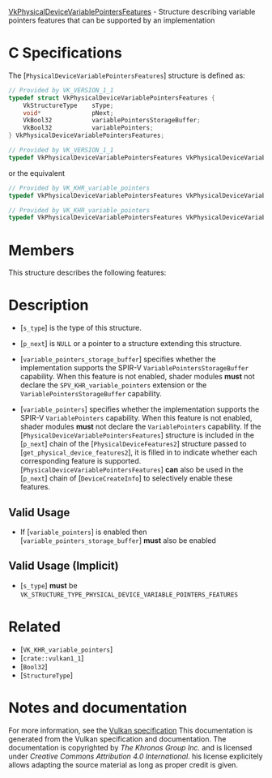 [VkPhysicalDeviceVariablePointersFeatures](https://www.khronos.org/registry/vulkan/specs/1.3-extensions/man/html/VkPhysicalDeviceVariablePointersFeatures.html) - Structure describing variable pointers features that can be supported by an implementation

# C Specifications
The [`PhysicalDeviceVariablePointersFeatures`] structure is defined as:
```c
// Provided by VK_VERSION_1_1
typedef struct VkPhysicalDeviceVariablePointersFeatures {
    VkStructureType    sType;
    void*              pNext;
    VkBool32           variablePointersStorageBuffer;
    VkBool32           variablePointers;
} VkPhysicalDeviceVariablePointersFeatures;
```

```c
// Provided by VK_VERSION_1_1
typedef VkPhysicalDeviceVariablePointersFeatures VkPhysicalDeviceVariablePointerFeatures;
```
or the equivalent
```c
// Provided by VK_KHR_variable_pointers
typedef VkPhysicalDeviceVariablePointersFeatures VkPhysicalDeviceVariablePointersFeaturesKHR;
```

```c
// Provided by VK_KHR_variable_pointers
typedef VkPhysicalDeviceVariablePointersFeatures VkPhysicalDeviceVariablePointerFeaturesKHR;
```

# Members
This structure describes the following features:

# Description
- [`s_type`] is the type of this structure.
- [`p_next`] is `NULL` or a pointer to a structure extending this structure.

- [`variable_pointers_storage_buffer`] specifies whether the implementation supports the SPIR-V `VariablePointersStorageBuffer` capability. When this feature is not enabled, shader modules  **must**  not declare the `SPV_KHR_variable_pointers` extension or the `VariablePointersStorageBuffer` capability.
- [`variable_pointers`] specifies whether the implementation supports the SPIR-V `VariablePointers` capability. When this feature is not enabled, shader modules  **must**  not declare the `VariablePointers` capability.
If the [`PhysicalDeviceVariablePointersFeatures`] structure is included in the [`p_next`] chain of the
[`PhysicalDeviceFeatures2`] structure passed to
[`get_physical_device_features2`], it is filled in to indicate whether each
corresponding feature is supported.
[`PhysicalDeviceVariablePointersFeatures`] **can**  also be used in the [`p_next`] chain of
[`DeviceCreateInfo`] to selectively enable these features.
## Valid Usage
-    If [`variable_pointers`] is enabled then [`variable_pointers_storage_buffer`] **must**  also be enabled

## Valid Usage (Implicit)
-  [`s_type`] **must**  be `VK_STRUCTURE_TYPE_PHYSICAL_DEVICE_VARIABLE_POINTERS_FEATURES`

# Related
- [`VK_KHR_variable_pointers`]
- [`crate::vulkan1_1`]
- [`Bool32`]
- [`StructureType`]

# Notes and documentation
For more information, see the [Vulkan specification](https://www.khronos.org/registry/vulkan/specs/1.3-extensions/html/vkspec.html)
This documentation is generated from the Vulkan specification and documentation.
The documentation is copyrighted by *The Khronos Group Inc.* and is licensed under *Creative Commons Attribution 4.0 International*.
his license explicitely allows adapting the source material as long as proper credit is given.
        